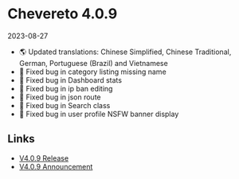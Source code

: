 # Chevereto 4.0.9

2023-08-27

- 🌎 Updated translations: Chinese Simplified, Chinese Traditional, German, Portuguese (Brazil) and Vietnamese
- 🐞 Fixed bug in category listing missing name
- 🐞 Fixed bug in Dashboard stats
- 🐞 Fixed bug in ip ban editing
- 🐞 Fixed bug in json route
- 🐞 Fixed bug in Search class
- 🐞 Fixed bug in user profile NSFW banner display

## Links

- [V4.0.9 Release](https://chevereto.com/community/threads/chevereto-v4-0-8.15076/)
- [V4.0.9 Announcement](https://chevereto.com/community/threads/chevereto-v4-0-9.15162/)
